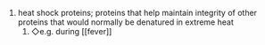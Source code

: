 1. heat shock proteins; proteins that help maintain integrity of other proteins that would normally be denatured in extreme heat
	1. ◇e.g. during [[fever]]
